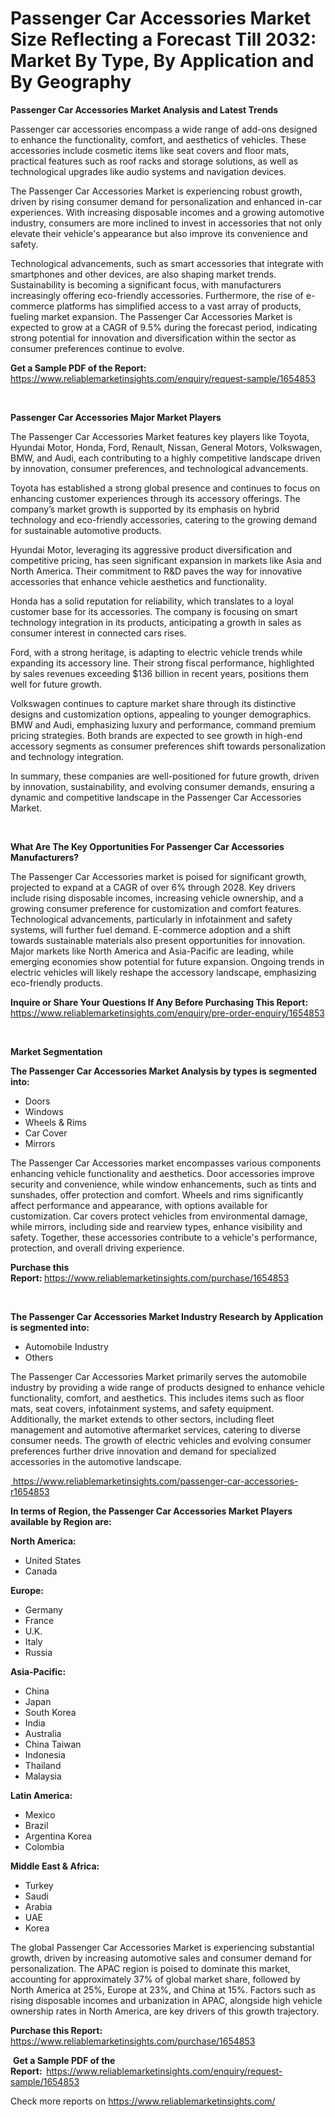 <p><h1>Passenger Car Accessories Market Size Reflecting a Forecast Till 2032: Market By Type, By Application and By Geography</h1></p><p><strong>Passenger Car Accessories Market Analysis and Latest Trends</strong></p>
<p><p>Passenger car accessories encompass a wide range of add-ons designed to enhance the functionality, comfort, and aesthetics of vehicles. These accessories include cosmetic items like seat covers and floor mats, practical features such as roof racks and storage solutions, as well as technological upgrades like audio systems and navigation devices. </p><p>The Passenger Car Accessories Market is experiencing robust growth, driven by rising consumer demand for personalization and enhanced in-car experiences. With increasing disposable incomes and a growing automotive industry, consumers are more inclined to invest in accessories that not only elevate their vehicle's appearance but also improve its convenience and safety. </p><p>Technological advancements, such as smart accessories that integrate with smartphones and other devices, are also shaping market trends. Sustainability is becoming a significant focus, with manufacturers increasingly offering eco-friendly accessories. Furthermore, the rise of e-commerce platforms has simplified access to a vast array of products, fueling market expansion. The Passenger Car Accessories Market is expected to grow at a CAGR of 9.5% during the forecast period, indicating strong potential for innovation and diversification within the sector as consumer preferences continue to evolve.</p></p>
<p><strong>Get a Sample PDF of the Report:&nbsp;</strong> <a href="https://www.reliablemarketinsights.com/enquiry/request-sample/1654853?utm_campaign=2002&utm_medium=2&utm_source=Github&utm_content=ia&utm_term=06032025&utm_id=passenger-car-accessories">https://www.reliablemarketinsights.com/enquiry/request-sample/1654853</a></p>
<p>&nbsp;</p>
<p><strong>Passenger Car Accessories Major Market Players</strong></p>
<p><p>The Passenger Car Accessories Market features key players like Toyota, Hyundai Motor, Honda, Ford, Renault, Nissan, General Motors, Volkswagen, BMW, and Audi, each contributing to a highly competitive landscape driven by innovation, consumer preferences, and technological advancements.</p><p>Toyota has established a strong global presence and continues to focus on enhancing customer experiences through its accessory offerings. The company’s market growth is supported by its emphasis on hybrid technology and eco-friendly accessories, catering to the growing demand for sustainable automotive products. </p><p>Hyundai Motor, leveraging its aggressive product diversification and competitive pricing, has seen significant expansion in markets like Asia and North America. Their commitment to R&D paves the way for innovative accessories that enhance vehicle aesthetics and functionality.</p><p>Honda has a solid reputation for reliability, which translates to a loyal customer base for its accessories. The company is focusing on smart technology integration in its products, anticipating a growth in sales as consumer interest in connected cars rises.</p><p>Ford, with a strong heritage, is adapting to electric vehicle trends while expanding its accessory line. Their strong fiscal performance, highlighted by sales revenues exceeding $136 billion in recent years, positions them well for future growth.</p><p>Volkswagen continues to capture market share through its distinctive designs and customization options, appealing to younger demographics. BMW and Audi, emphasizing luxury and performance, command premium pricing strategies. Both brands are expected to see growth in high-end accessory segments as consumer preferences shift towards personalization and technology integration.</p><p>In summary, these companies are well-positioned for future growth, driven by innovation, sustainability, and evolving consumer demands, ensuring a dynamic and competitive landscape in the Passenger Car Accessories Market.</p></p>
<p>&nbsp;</p>
<p><strong>What Are The Key Opportunities For Passenger Car Accessories Manufacturers?</strong></p>
<p><p>The Passenger Car Accessories market is poised for significant growth, projected to expand at a CAGR of over 6% through 2028. Key drivers include rising disposable incomes, increasing vehicle ownership, and a growing consumer preference for customization and comfort features. Technological advancements, particularly in infotainment and safety systems, will further fuel demand. E-commerce adoption and a shift towards sustainable materials also present opportunities for innovation. Major markets like North America and Asia-Pacific are leading, while emerging economies show potential for future expansion. Ongoing trends in electric vehicles will likely reshape the accessory landscape, emphasizing eco-friendly products.</p></p>
<p><strong>Inquire or Share Your Questions If Any Before Purchasing This Report:</strong> <a href="https://www.reliablemarketinsights.com/enquiry/pre-order-enquiry/1654853?utm_campaign=2002&utm_medium=2&utm_source=Github&utm_content=ia&utm_term=06032025&utm_id=passenger-car-accessories">https://www.reliablemarketinsights.com/enquiry/pre-order-enquiry/1654853</a></p>
<p>&nbsp;</p>
<p><strong>Market Segmentation</strong></p>
<p><strong>The Passenger Car Accessories Market Analysis by types is segmented into:</strong></p>
<p><ul><li>Doors</li><li>Windows</li><li>Wheels & Rims</li><li>Car Cover</li><li>Mirrors</li></ul></p>
<p><p>The Passenger Car Accessories market encompasses various components enhancing vehicle functionality and aesthetics. Door accessories improve security and convenience, while window enhancements, such as tints and sunshades, offer protection and comfort. Wheels and rims significantly affect performance and appearance, with options available for customization. Car covers protect vehicles from environmental damage, while mirrors, including side and rearview types, enhance visibility and safety. Together, these accessories contribute to a vehicle's performance, protection, and overall driving experience.</p></p>
<p><strong>Purchase this Report:&nbsp;</strong><a href="https://www.reliablemarketinsights.com/purchase/1654853?utm_campaign=2002&utm_medium=2&utm_source=Github&utm_content=ia&utm_term=06032025&utm_id=passenger-car-accessories">https://www.reliablemarketinsights.com/purchase/1654853</a></p>
<p>&nbsp;</p>
<p><strong>The Passenger Car Accessories Market Industry Research by Application is segmented into:</strong></p>
<p><ul><li>Automobile Industry</li><li>Others</li></ul></p>
<p><p>The Passenger Car Accessories Market primarily serves the automobile industry by providing a wide range of products designed to enhance vehicle functionality, comfort, and aesthetics. This includes items such as floor mats, seat covers, infotainment systems, and safety equipment. Additionally, the market extends to other sectors, including fleet management and automotive aftermarket services, catering to diverse consumer needs. The growth of electric vehicles and evolving consumer preferences further drive innovation and demand for specialized accessories in the automotive landscape.</p></p>
<p><a href="https://www.reliablemarketinsights.com/passenger-car-accessories-r1654853?utm_campaign=2002&utm_medium=2&utm_source=Github&utm_content=ia&utm_term=06032025&utm_id=passenger-car-accessories">&nbsp;https://www.reliablemarketinsights.com/passenger-car-accessories-r1654853</a></p>
<p><strong>In terms of Region, the Passenger Car Accessories Market Players available by Region are:</strong></p>
<p>
    <p> <strong> North America: </strong>
        <ul>
            <li>United States</li>
            <li>Canada</li>
        </ul>
        </p> 
    <p> <strong> Europe: </strong>
        <ul>
            <li>Germany</li>
            <li>France</li>
            <li>U.K.</li>
            <li>Italy</li>
            <li>Russia</li>
        </ul>
        </p> 
    <p> <strong> Asia-Pacific: </strong>
        <ul>
            <li>China</li>
            <li>Japan</li>
            <li>South Korea</li>
            <li>India</li>
            <li>Australia</li>
            <li>China Taiwan</li>
            <li>Indonesia</li>
            <li>Thailand</li>
            <li>Malaysia</li>
        </ul>
        </p> 
    <p> <strong> Latin America: </strong>
        <ul>
            <li>Mexico</li>
            <li>Brazil</li>
            <li>Argentina Korea</li>
            <li>Colombia</li>
        </ul>
        </p> 
    <p> <strong> Middle East & Africa: </strong>
        <ul>
            <li>Turkey</li>
            <li>Saudi</li>
            <li>Arabia</li>
            <li>UAE</li>
            <li>Korea</li>
        </ul>
    </p>
    </p>
<p><p>The global Passenger Car Accessories Market is experiencing substantial growth, driven by increasing automotive sales and consumer demand for personalization. The APAC region is poised to dominate this market, accounting for approximately 37% of global market share, followed by North America at 25%, Europe at 23%, and China at 15%. Factors such as rising disposable incomes and urbanization in APAC, alongside high vehicle ownership rates in North America, are key drivers of this growth trajectory.</p></p>
<p><strong>Purchase this Report: </strong><a href="https://www.reliablemarketinsights.com/purchase/1654853?utm_campaign=2002&utm_medium=2&utm_source=Github&utm_content=ia&utm_term=06032025&utm_id=passenger-car-accessories">https://www.reliablemarketinsights.com/purchase/1654853</a></p>
<p>&nbsp;<strong>Get a Sample PDF of the Report:&nbsp;&nbsp;</strong><a href="https://www.reliablemarketinsights.com/enquiry/request-sample/1654853?utm_campaign=2002&utm_medium=2&utm_source=Github&utm_content=ia&utm_term=06032025&utm_id=passenger-car-accessories">https://www.reliablemarketinsights.com/enquiry/request-sample/1654853</a></p>
<p><strong></strong></p>
<p>Check more reports on <a href="https://www.reliablemarketinsights.com/?utm_campaign=2002&utm_medium=2&utm_source=Github&utm_content=ia&utm_term=06032025&utm_id=passenger-car-accessories">https://www.reliablemarketinsights.com/</a></p>